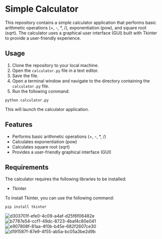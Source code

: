 # Simple Calculator

This repository contains a simple calculator application that performs basic arithmetic operations (+, -, *, /), exponentiation (pow), and square root (sqrt). The calculator uses a graphical user interface (GUI) built with Tkinter to provide a user-friendly experience.

## Usage

1. Clone the repository to your local machine.
2. Open the `calculator.py` file in a text editor.
3. Save the file.
4. Open a terminal window and navigate to the directory containing the `calculator.py` file.
5. Run the following command:

```
python calculator.py
```

This will launch the calculator application.

## Features

* Performs basic arithmetic operations (+, -, *, /)
* Calculates exponentiation (pow)
* Calculates square root (sqrt)
* Provides a user-friendly graphical interface (GUI)

## Requirements

The calculator requires the following libraries to be installed:

* Tkinter

To install Tkinter, you can use the following command:

```
pip install tkinter
```


![d303701f-efe0-4c09-a4af-d25f6f06482e](https://github.com/Nitin-Mishra-7156/Basic-Calculator/assets/83249496/6bd6e1ef-b2ed-4d19-bfa9-49eb50a6113e)
![b7787e54-ccf1-49dc-8723-4baf4c80e041](https://github.com/Nitin-Mishra-7156/Basic-Calculator/assets/83249496/cdcb895f-08cf-4ef0-8bc0-8986c16922ad)
![e907808f-81aa-4f0b-b45e-682f2607ce30](https://github.com/Nitin-Mishra-7156/Basic-Calculator/assets/83249496/10765a53-ecb6-4543-9ac8-b7ed856a7a68)
![d191587f-87e9-4f55-ab5a-bc05a3be2d9b](https://github.com/Nitin-Mishra-7156/Basic-Calculator/assets/83249496/9538e713-0a9a-4dd0-99c3-3f4b41d04c12)


